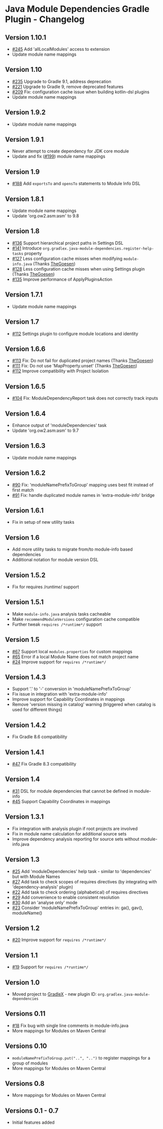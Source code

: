 # Java Module Dependencies Gradle Plugin - Changelog

## Version 1.10.1
* [#245](https://github.com/gradlex-org/java-module-dependencies/issues/245) Add 'allLocalModules' access to extension
* Update module name mappings

## Version 1.10
* [#235](https://github.com/gradlex-org/java-module-dependencies/issues/235) Upgrade to Gradle 9.1, address deprecation
* [#221](https://github.com/gradlex-org/java-module-dependencies/issues/221) Upgrade to Gradle 9, remove deprecated features
* [#209](https://github.com/gradlex-org/java-module-dependencies/issues/209) Fix: configuration cache issue when building kotlin-dsl plugins
* Update module name mappings

## Version 1.9.2
* Update module name mappings

## Version 1.9.1
* Never attempt to create dependency for JDK core module
* Update and fix ([#199](https://github.com/gradlex-org/java-module-dependencies/pull/199)) module name mappings

## Version 1.9
* [#188](https://github.com/gradlex-org/java-module-dependencies/pull/188) Add `exportsTo` and `opensTo` statements to Module Info DSL

## Version 1.8.1
* Update module name mappings
* Update 'org.ow2.asm:asm' to 9.8

## Version 1.8
* [#136](https://github.com/gradlex-org/java-module-dependencies/pull/136) Support hierarchical project paths in Settings DSL
* [#141](https://github.com/gradlex-org/java-module-dependencies/pull/141) Introduce `org.gradlex.java-module-dependencies.register-help-tasks` property
* [#127](https://github.com/gradlex-org/java-module-dependencies/issues/127) Less configuration cache misses when modifying `module-info.java` (Thanks [TheGoesen](https://github.com/TheGoesen))
* [#128](https://github.com/gradlex-org/java-module-dependencies/issues/128) Less configuration cache misses when using Settings plugin (Thanks [TheGoesen](https://github.com/TheGoesen))
* [#135](https://github.com/gradlex-org/java-module-dependencies/issues/135) Improve performance of ApplyPluginsAction

## Version 1.7.1
* Update module name mappings

## Version 1.7
* [#112](https://github.com/gradlex-org/java-module-dependencies/issues/112) Settings plugin to configure module locations and identity

## Version 1.6.6
* [#113](https://github.com/gradlex-org/java-module-dependencies/issues/113) Fix: Do not fail for duplicated project names (Thanks [TheGoesen](https://github.com/TheGoesen))
* [#111](https://github.com/gradlex-org/java-module-dependencies/issues/111) Fix: Do not use 'MapProperty.unset' (Thanks [TheGoesen](https://github.com/TheGoesen))
* [#112](https://github.com/gradlex-org/java-module-dependencies/issues/112) Improve compatibility with Project Isolation

## Version 1.6.5
* [#104](https://github.com/gradlex-org/java-module-dependencies/issues/104) Fix: ModuleDependencyReport task does not correctly track inputs

## Version 1.6.4
* Enhance output of 'moduleDependencies' task
* Update 'org.ow2.asm:asm' to 9.7

## Version 1.6.3
* Update module name mappings

## Version 1.6.2
* [#90](https://github.com/gradlex-org/java-module-dependencies/issues/90) Fix: 'moduleNamePrefixToGroup' mapping uses best fit instead of first match
* [#91](https://github.com/gradlex-org/java-module-dependencies/issues/91) Fix: handle duplicated module names in 'extra-module-info' bridge

## Version 1.6.1
* Fix in setup of new utility tasks

## Version 1.6
* Add more utility tasks to migrate from/to module-info based dependencies
* Additional notation for module version DSL

## Version 1.5.2
* Fix for requires /*runtime*/ support

## Version 1.5.1
* Make `module-info.java` analysis tasks cacheable
* Make `recommendModuleVersions` configuration cache compatible
* Further tweak `requires /*runtime*/` support

## Version 1.5
* [#67](https://github.com/gradlex-org/java-module-dependencies/issues/67) Support local `modules.properties` for custom mappings
* [#65](https://github.com/gradlex-org/java-module-dependencies/issues/65) Error if a local Module Name does not match project name
* [#24](https://github.com/gradlex-org/java-module-dependencies/issues/24) Improve support for `requires /*runtime*/`

## Version 1.4.3
* Support '.' to '-' conversion in 'moduleNamePrefixToGroup'
* Fix issue in integration with 'extra-module-info'
* Improve support for Capability Coordinates in mappings
* Remove 'version missing in catalog' warning (triggered when catalog is used for different things)

## Version 1.4.2
* Fix Gradle 8.6 compatibility

## Version 1.4.1
* [#47](https://github.com/gradlex-org/java-module-dependencies/issues/47) Fix Gradle 8.3 compatibility

## Version 1.4
* [#31](https://github.com/gradlex-org/java-module-dependencies/issues/31) DSL for module dependencies that cannot be defined in module-info
* [#45](https://github.com/gradlex-org/java-module-dependencies/issues/45) Support Capability Coordinates in mappings

## Version 1.3.1
* Fix integration with analysis plugin if root projects are involved
* Fix in module name calculation for additional source sets
* Improve dependency analysis reporting for source sets without module-info.java 

## Version 1.3
* [#25](https://github.com/gradlex-org/java-module-dependencies/issues/25) Add 'moduleDependencies' help task - similar to 'dependencies' but with Module Names
* [#27](https://github.com/gradlex-org/java-module-dependencies/issues/27) Add task to check scopes of requires directives (by integrating with 'dependency-analysis' plugin)
* [#22](https://github.com/gradlex-org/java-module-dependencies/issues/22) Add task to check ordering (alphabetical) of requires directives
* [#29](https://github.com/gradlex-org/java-module-dependencies/issues/29) Add convenience to enable consistent resolution
* [#30](https://github.com/gradlex-org/java-module-dependencies/issues/30) Add an 'analyse only' mode
* [#23](https://github.com/gradlex-org/java-module-dependencies/issues/23) Consider 'moduleNamePrefixToGroup' entries in: ga(), gav(), moduleName()

## Version 1.2
* [#20](https://github.com/gradlex-org/java-module-dependencies/issues/20) Improve support for `requires /*runtime*/`

## Version 1.1
* [#19](https://github.com/gradlex-org/java-module-dependencies/issues/19) Support for `requires /*runtime*/`

## Version 1.0
* Moved project to [GradleX](https://gradlex.org) - new plugin ID: `org.gradlex.java-module-dependencies`

## Versions 0.11
* [#18](https://github.com/gradlex-org/java-module-dependencies/issues/18) Fix bug with single line comments in module-info.java 
* More mappings for Modules on Maven Central

## Versions 0.10
*  `moduleNamePrefixToGroup.put("..", "..")` to register mappings for a group of modules
* More mappings for Modules on Maven Central

## Versions 0.8
* More mappings for Modules on Maven Central

## Versions 0.1 - 0.7
* Initial features added
